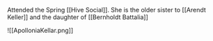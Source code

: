 Attended the Spring [[Hive Social]]. She is the older sister to [[Arendt Keller]] and the daughter of [[Bernholdt Battalia]]

![[ApolloniaKellar.png]]
